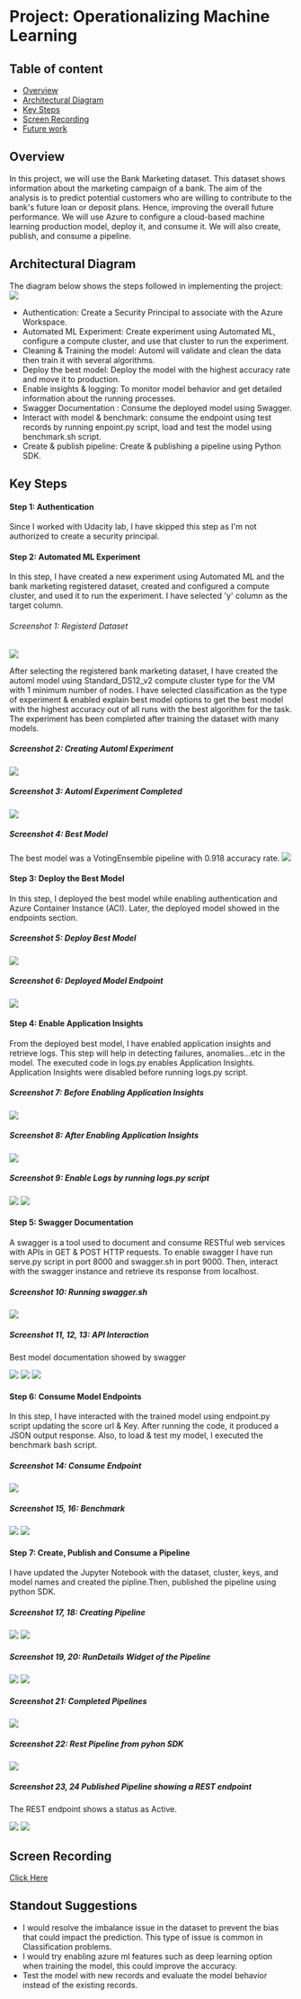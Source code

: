 # Project: Operationalizing Machine Learning

## Table of content
* [Overview](#overview)
* [Architectural Diagram](#architectural-diagram)
* [Key Steps](#key-steps)
* [Screen Recording](#screen-recording)
* [Future work](#standout-suggestions)

## Overview
In this project, we will use the Bank Marketing dataset. This dataset shows information about the marketing campaign of a bank. The aim of the analysis is to predict potential customers who are willing to contribute to the bank's future loan or deposit plans. Hence, improving the overall future performance. We will use Azure to configure a cloud-based machine learning production model, deploy it, and consume it. We will also create, publish, and consume a pipeline. 

## Architectural Diagram

The diagram below shows the steps followed in implementing the project:
![](Screenshots/Architectural-Diagram.png)

- Authentication: Create a Security Principal to associate with the Azure Workspace.
- Automated ML Experiment: Create experiment using Automated ML, configure a compute cluster, and use that cluster to run the experiment.
- Cleaning & Training the model: Automl will validate and clean the data then train it with several algorithms. 
- Deploy the best model: Deploy the model with the highest accuracy rate and move it to production.
- Enable insights & logging: To monitor model behavior and get detailed information about the running processes. 
- Swagger Documentation : Consume the deployed model using Swagger.
- Interact with model & benchmark: consume the endpoint using test records by running enpoint.py script, load and test the model using benchmark.sh script.
- Create & publish pipeline: Create & publishing a pipeline using Python SDK. 

## Key Steps

#### Step 1: Authentication
Since I worked with Udacity lab, I have skipped this step as I'm not authorized to create a security principal. 

#### Step 2: Automated ML Experiment
In this step, I have created a new experiment using Automated ML and the bank marketing registered dataset, created and configured a compute cluster, and used it to run the experiment. I have selected 'y' column as the target column.

###### Screenshot 1: Registerd Dataset
![](Screenshots/registerd-ds.png)

After selecting the registered bank marketing dataset, I have created the automl model using Standard_DS12_v2 compute cluster type for the VM with 1 minimum number of nodes. I have selected classification as the type of experiment & enabled explain best model options to get the best model with the highest accuracy out of all runs with the best algorithm for the task. The experiment has been completed after training the dataset with many models.

##### Screenshot 2: Creating Automl Experiment 
![](Screenshots/creating-expt.png)

##### Screenshot 3: Automl Experiment Completed 
![](Screenshots/expt-completed-detl-w-best-model.png)

##### Screenshot 4: Best Model
The best model was a VotingEnsemble pipeline with 0.918 accuracy rate. 
![](Screenshots/expt-models.png)

#### Step 3: Deploy the Best Model
In this step, I deployed the best model while enabling authentication and Azure Container Instance (ACI). Later, the deployed model showed in the endpoints section.

##### Screenshot 5: Deploy Best Model 
![](Screenshots/deploy-best-model.png)

##### Screenshot 6: Deployed Model Endpoint
![](Screenshots/deployment-endpoint.png)

#### Step 4: Enable Application Insights
From the deployed best model, I have enabled application insights and retrieve logs. This step will help in detecting failures, anomalies...etc in the model. The executed code in logs.py enables Application Insights. Application Insights were disabled before running logs.py script.

##### Screenshot 7: Before Enabling Application Insights 
![](Screenshots/before-enabling-insghts.png)

##### Screenshot 8: After Enabling Application Insights
![](Screenshots/after-enabling-insights.png)

##### Screenshot 9: Enable Logs by running logs.py script
![](Screenshots/py-logs.png)
![](Screenshots/logs-cont.png)

#### Step 5: Swagger Documentation
A swagger is a tool used to document and consume RESTful web services with APIs in GET & POST HTTP requests. To enable swagger I have run serve.py script in port 8000 and swagger.sh in port 9000. Then, interact with the swagger instance and retrieve its response from localhost. 

##### Screenshot 10: Running swagger.sh 
![](Screenshots/bash-swagger.png)


##### Screenshot 11, 12, 13: API Interaction 
Best model documentation showed by swagger 

![](Screenshots/API-interaction.png)
![](Screenshots/API-result.png)
![](Screenshots/API-result-cont.png)

#### Step 6: Consume Model Endpoints
In this step, I have interacted with the trained model using endpoint.py script updating the score url & Key. After running the code, it produced a JSON output response. Also, to load & test my model, I executed the benchmark bash script. 

##### Screenshot 14: Consume Endpoint 
![](Screenshots/endpoint-response.png)

##### Screenshot 15, 16: Benchmark 
![](Screenshots/benchmark-run.png)
![](Screenshots/benchmark-run-2.png)

#### Step 7: Create, Publish and Consume a Pipeline
I have updated the Jupyter Notebook with the dataset, cluster, keys, and model names and created the pipline.Then, published the pipeline using python SDK.

##### Screenshot 17, 18: Creating Pipeline 
![](Screenshots/create-pip.png)
![](Screenshots/creating-pipline-running.png)

##### Screenshot 19, 20: RunDetails Widget of the Pipeline
![](Screenshots/pythonsdk-pip-widget.png)
![](Screenshots/pysdk-pip-widget-dtls.png)

##### Screenshot 21: Completed Pipelines 
![](Screenshots/pip-completed.png)

##### Screenshot 22: Rest Pipeline from pyhon SDK
![](Screenshots/pips-runs-completed.png)

##### Screenshot 23, 24 Published Pipeline showing a REST endpoint
The REST endpoint shows a status as Active.

![](Screenshots/pysdk-publish-pip.png)
![](Screenshots/pip-endpoint-detl.png)

## Screen Recording
[Click Here](https://www.loom.com/share/71e5770326d34e2da6be697d85df232f)

## Standout Suggestions
* I would resolve the imbalance issue in the dataset to prevent the bias that could impact the prediction. This type of issue is common in Classification problems.
* I would try enabling azure ml features such as deep learning option when training the model, this could improve the accuracy. 
* Test the model with new records and evaluate the model behavior instead of the existing records.

